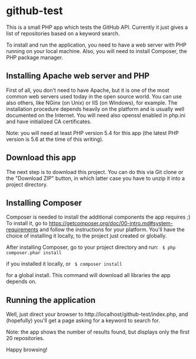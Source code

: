 # github-test
This is a small PHP app which tests the GitHub API. Currently it just gives a list of repositories based on a keyword search.

To install and run the application, you need to have a web server with PHP running on your local machine. Also, you will need to install Composer, the PHP package manager.

## Installing Apache web server and PHP

First of all, you don't need to have Apache, but it is one of the most common web servers used today in the open source world. You can use also others, like NGinx (on Unix) or IIS (on Windows), for example. The installation procedure depends heavily on the platform and is usually well documented on the Internet. You will need also openssl enabled in php.ini and have initialized CA certificates.

Note: you will need at least PHP version 5.4 for this app (the latest PHP version is 5.6 at the time of this writing).

## Download this app

The next step is to download this project. You can do this via Git clone or the "Download ZIP" button, in which latter case you have to unzip it into a project directory.

## Installing Composer

Composer is needed to install the additional components the app requires ;) To install it, go to https://getcomposer.org/doc/00-intro.md#system-requirements and follow the instructions for your platform. You'll have the choice of installing it locally, to the project just created or globally.

After installing Composer, go to your project directory and run:
<code>
  $ php composer.phar install
</code>

if you installed it locally, or
<code>
  $ composer install
</code>
  
for a global install. This command will download all libraries the app depends on.

## Running the application

Well, just direct your browser to http://localhost/github-test/index.php, and (hopefully) you'll get a page asking for a keyword to search for. 

Note: the app shows the number of results found, but displays only the first 20 repositories.

Happy browsing!







